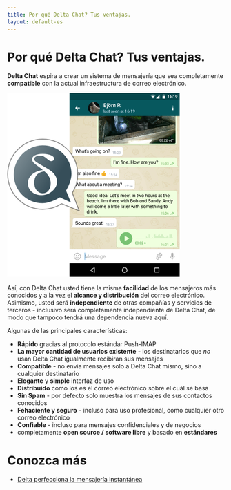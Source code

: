 ```yaml
---
title: Por qué Delta Chat? Tus ventajas.
layout: default-es
---
```


# Por qué Delta Chat? Tus ventajas.

**Delta Chat** espira a crear un sistema de mensajería que sea
completamente **compatible** con la actual infraestructura de correo electrónico.

![Screenshot](../assets/features/start-img4.png)

Así, con Delta Chat usted tiene la misma **facilidad** de los mensajeros más conocidos y a la vez
el **alcance y distribución** del correo electrónico. Asimismo, usted será **independiente** de otras compañías y servicios de terceros - inclusivo será completamente independiente de Delta Chat, de modo que tampoco tendrá una dependencia nueva aquí.

Algunas de las principales características:

- **Rápido** gracias al protocolo estándar Push-IMAP
- **La mayor cantidad de usuarios existente** - los destinatarios que _no_ usan Delta Chat igualmente recibiran sus mensajes
- **Compatible** - no envia mensajes solo a Delta Chat mismo, sino a cualquier destinatario
- **Elegante** y **simple** interfaz de uso
- **Distribuido** como los es el correo electrónico sobre el cuál se basa
- **Sin Spam** - por defecto solo muestra los mensajes de sus contactos conocidos
- **Fehaciente y seguro** - incluso para uso profesional, como cualquier otro correo electrónico
- **Confiable** - incluso para mensajes confidenciales y de negocios
- completamente **open source / software libre** y basado en **estándares**

# Conozca más

- [Delta perfecciona la mensajería instantánea](delta-makes-chatting-better)

